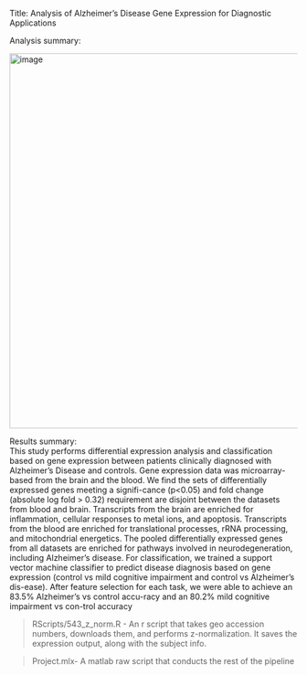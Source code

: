 Title: Analysis of Alzheimer’s Disease Gene Expression for Diagnostic Applications

Analysis summary: 

<img width="657" alt="image" src="https://user-images.githubusercontent.com/88799351/176286478-c2abdc19-0384-4f7d-8c51-95ba380eacd3.png">

Results summary: <br>
This study performs differential expression analysis and classification based on gene expression between patients clinically diagnosed with Alzheimer’s Disease and controls. Gene expression data was microarray-based from the brain and the blood. We find the sets of differentially expressed genes meeting a signifi-cance (p<0.05) and fold change (absolute log fold > 0.32) requirement are disjoint between the datasets from blood and brain. Transcripts from the brain are enriched for inflammation, cellular responses to metal ions, and apoptosis. Transcripts from the blood are enriched for translational processes, rRNA processing, and mitochondrial energetics. The pooled differentially expressed genes from all datasets are enriched for pathways involved in neurodegeneration, including Alzheimer’s disease. For classification, we trained a support vector machine classifier to predict disease diagnosis based on gene expression (control vs mild cognitive impairment and control vs Alzheimer’s dis-ease). After feature selection for each task, we were able to achieve an 83.5% Alzheimer’s vs control accu-racy and an 80.2% mild cognitive impairment vs con-trol accuracy


>RScripts/543_z_norm.R - An r script that takes geo accession numbers, downloads them, and performs z-normalization. It saves the expression output, along with the subject info.

>Project.mlx- A matlab raw script that conducts the rest of the pipeline
